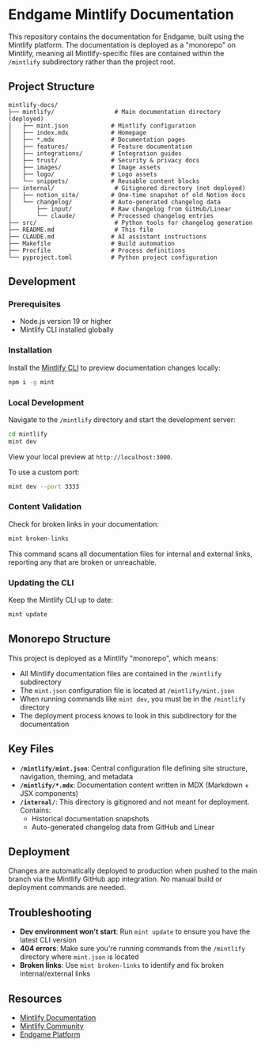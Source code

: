 # Endgame Mintlify Documentation

This repository contains the documentation for Endgame, built using the Mintlify platform. The documentation is deployed as a "monorepo" on Mintlify, meaning all Mintlify-specific files are contained within the `/mintlify` subdirectory rather than the project root.

## Project Structure

```
mintlify-docs/
├── mintlify/                 # Main documentation directory (deployed)
│   ├── mint.json            # Mintlify configuration
│   ├── index.mdx            # Homepage
│   ├── *.mdx                # Documentation pages
│   ├── features/            # Feature documentation
│   ├── integrations/        # Integration guides
│   ├── trust/               # Security & privacy docs
│   ├── images/              # Image assets
│   ├── logo/                # Logo assets
│   └── snippets/            # Reusable content blocks
├── internal/                 # Gitignored directory (not deployed)
│   ├── notion_site/         # One-time snapshot of old Notion docs
│   └── changelog/           # Auto-generated changelog data
│       ├── input/           # Raw changelog from GitHub/Linear
│       └── claude/          # Processed changelog entries
├── src/                      # Python tools for changelog generation
├── README.md                 # This file
├── CLAUDE.md                # AI assistant instructions
├── Makefile                 # Build automation
├── Procfile                 # Process definitions
└── pyproject.toml           # Python project configuration
```

## Development

### Prerequisites

- Node.js version 19 or higher
- Mintlify CLI installed globally

### Installation

Install the [Mintlify CLI](https://www.npmjs.com/package/mint) to preview documentation changes locally:

```bash
npm i -g mint
```

### Local Development

Navigate to the `/mintlify` directory and start the development server:

```bash
cd mintlify
mint dev
```

View your local preview at `http://localhost:3000`.

To use a custom port:

```bash
mint dev --port 3333
```

### Content Validation

Check for broken links in your documentation:

```bash
mint broken-links
```

This command scans all documentation files for internal and external links, reporting any that are broken or unreachable.

### Updating the CLI

Keep the Mintlify CLI up to date:

```bash
mint update
```

## Monorepo Structure

This project is deployed as a Mintlify "monorepo", which means:
- All Mintlify documentation files are contained in the `/mintlify` subdirectory
- The `mint.json` configuration file is located at `/mintlify/mint.json`
- When running commands like `mint dev`, you must be in the `/mintlify` directory
- The deployment process knows to look in this subdirectory for the documentation

## Key Files

- **`/mintlify/mint.json`**: Central configuration file defining site structure, navigation, theming, and metadata
- **`/mintlify/*.mdx`**: Documentation content written in MDX (Markdown + JSX components)
- **`/internal/`**: This directory is gitignored and not meant for deployment. Contains:
  - Historical documentation snapshots
  - Auto-generated changelog data from GitHub and Linear

## Deployment

Changes are automatically deployed to production when pushed to the main branch via the Mintlify GitHub app integration. No manual build or deployment commands are needed.

## Troubleshooting

- **Dev environment won't start**: Run `mint update` to ensure you have the latest CLI version
- **404 errors**: Make sure you're running commands from the `/mintlify` directory where `mint.json` is located
- **Broken links**: Use `mint broken-links` to identify and fix broken internal/external links

## Resources

- [Mintlify Documentation](https://mintlify.com/docs)
- [Mintlify Community](https://mintlify.com/community)
- [Endgame Platform](https://endgame.io)
